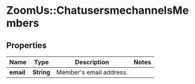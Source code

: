 # ZoomUs::ChatusersmechannelsMembers

## Properties
Name | Type | Description | Notes
------------ | ------------- | ------------- | -------------
**email** | **String** | Member&#39;s email address. | 



